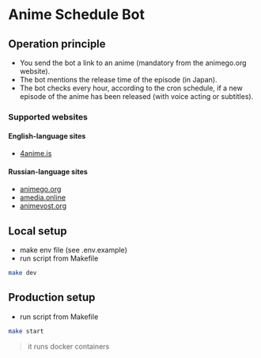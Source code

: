 # Anime Schedule Bot

## Operation principle

- You send the bot a link to an anime (mandatory from the animego.org website).
- The bot mentions the release time of the episode (in Japan).
- The bot checks every hour, according to the cron schedule, if a new episode of the anime has been released (with voice acting or subtitles).

### Supported websites

#### English-language sites

- [4anime.is](https://4anime.is/)

#### Russian-language sites

- [animego.org](https://animego.org/)
- [amedia.online](https://amedia.online/)
- [animevost.org](https://animevost.org/)

## Local setup

- make env file (see .env.example)
- run script from Makefile

```sh
make dev 
```

## Production setup 

- run script from Makefile

```sh
make start
```

> it runs docker containers